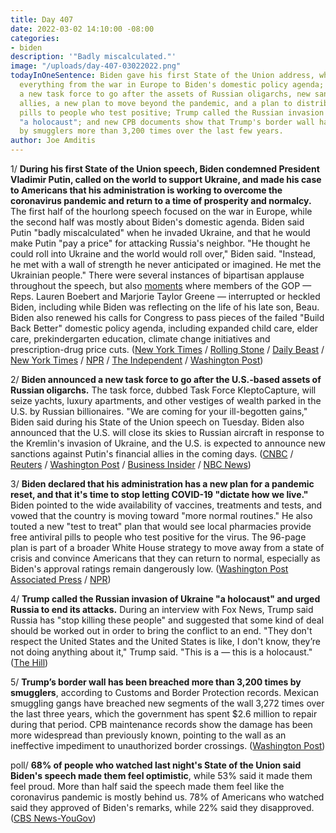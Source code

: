 ```yaml
---
title: Day 407
date: 2022-03-02 14:10:00 -08:00
categories:
- biden
description: '"Badly miscalculated."'
image: "/uploads/day-407-03022022.png"
todayInOneSentence: Biden gave his first State of the Union address, which covered
  everything from the war in Europe to Biden's domestic policy agenda; he announced
  a new task force to go after the assets of Russian oligarchs, new sanctions on Putin's
  allies, a new plan to move beyond the pandemic, and a plan to distribute antiviral
  pills to people who test positive; Trump called the Russian invasion of Ukraine
  "a holocaust"; and new CPB documents show that Trump's border wall has been breached
  by smugglers more than 3,200 times over the last few years.
author: Joe Amditis
---
```


1/ **During his first State of the Union speech, Biden condemned President Vladimir Putin, called on the world to support Ukraine, and made his case to Americans that his administration is working to overcome the coronavirus pandemic and return to a time of prosperity and normalcy.** The first half of the hourlong speech focused on the war in Europe, while the second half was mostly about Biden's domestic agenda. Biden said Putin "badly miscalculated" when he invaded Ukraine, and that he would make Putin "pay a price" for attacking Russia's neighbor. "He thought he could roll into Ukraine and the world would roll over," Biden said. "Instead, he met with a wall of strength he never anticipated or imagined. He met the Ukrainian people." There were several instances of bipartisan applause throughout the speech, but also [moments](https://www.thedailybeast.com/lauren-boebert-embarrasses-herself-with-state-of-the-union-outburst) where members of the GOP — Reps. Lauren Boebert and Marjorie Taylor Greene — interrupted or heckled Biden, including while Biden was reflecting on the life of his late son, Beau. Biden also renewed his calls for Congress to pass pieces of the failed "Build Back Better" domestic policy agenda, including expanded child care, elder care, prekindergarten education, climate change initiatives and prescription-drug price cuts. ([New York Times](https://www.nytimes.com/live/2022/03/01/us/biden-state-of-the-union#biden-state-of-union-takeaways) / [Rolling Stone](https://www.rollingstone.com/politics/politics-news/lauren-boebert-marjorie-taylor-greene-joe-biden-state-of-the-union-1314969/) / [Daily Beast](https://www.thedailybeast.com/lauren-boebert-embarrasses-herself-with-state-of-the-union-outburst) / [New York Times](https://www.nytimes.com/2022/03/01/us/politics/biden-putin-state-of-the-union.html) / [NPR](https://www.npr.org/2022/03/02/1083905865/the-white-house-has-a-new-plan-for-covid-19-aimed-at-getting-things-back-to-norm) / [The Independent](https://www.independent.co.uk/news/world/americas/us-politics/beau-biden-son-death-lauren-boebert-b2026385.html) / [Washington Post](https://www.washingtonpost.com/health/2022/03/01/biden-pandemic-reset/))

2/ **Biden announced a new task force to go after the U.S.-based assets of Russian oligarchs.** The task force, dubbed Task Force KleptoCapture, will seize yachts, luxury apartments, and other vestiges of wealth parked in the U.S. by Russian billionaires. "We are coming for your ill-begotten gains," Biden said during his State of the Union speech on Tuesday. Biden also announced that the U.S. will close its skies to Russian aircraft in response to the Kremlin's invasion of Ukraine, and the U.S. is expected to announce new sanctions against Putin's financial allies in the coming days.  ([CNBC](https://www.cnbc.com/2022/03/02/biden-administration-launches-new-task-force-to-go-after-crimes-of-russian-oligarchs.html) /  [Reuters](https://www.reuters.com/world/us-launches-kleptocapture-task-force-aimed-russian-oligarchs-2022-03-02/) / [Washington Post](https://www.washingtonpost.com/us-policy/2022/03/02/russia-oligarchs-ukraine-america/) / [Business Insider](https://www.businessinsider.com/biden-us-seize-yachts-apartments-russian-oligarchs-putin-2022-3) / [NBC News](https://www.nbcnews.com/politics/white-house/biden-announce-us-will-close-skies-russian-aircraft-rcna18220))

3/ **Biden declared that his administration has a new plan for a pandemic reset, and that it's time to stop letting COVID-19 "dictate how we live."** Biden pointed to the wide availability of vaccines, treatments and tests, and vowed that the country is moving toward "more normal routines." He also touted a new "test to treat" plan that would see local pharmacies provide free antiviral pills to people who test positive for the virus. The 96-page plan is part of a broader White House strategy to move away from a state of crisis and convince Americans that they can return to normal, especially as Biden's approval ratings remain dangerously low. ([Washington Post](https://www.washingtonpost.com/health/2022/03/01/biden-pandemic-reset/) [Associated Press](https://apnews.com/article/coronavirus-white-house-return-to-normal-strategy-9605030bcc5997a61b56c17708aeb284) / [NPR](https://www.npr.org/2022/03/02/1083905865/the-white-house-has-a-new-plan-for-covid-19-aimed-at-getting-things-back-to-norm))

4/ **Trump called the Russian invasion of Ukraine "a holocaust" and urged Russia to end its attacks.** During an interview with Fox News, Trump said Russia has "stop killing these people" and suggested that some kind of deal should be worked out in order to bring the conflict to an end. "They don't respect the United States and the United States is like, I don't know, they’re not doing anything about it," Trump said. "This is a — this is a holocaust." ([The Hill](https://thehill.com/homenews/administration/596484-trump-calls-the-russian-invasion-a-holocaust-urges-russia-to-stop))

5/ **Trump’s border wall has been breached more than 3,200 times by smugglers**, according to Customs and Border Protection records. Mexican smuggling gangs have breached new segments of the wall 3,272 times over the last three years, which the government has spent $2.6 million to repair during that period. CPB maintenance records show the damage has been more widespread than previously known, pointing to the wall as an ineffective impediment to unauthorized border crossings. ([Washington Post](https://www.washingtonpost.com/national-security/2022/03/02/trump-border-wall-breached/))

poll/ **68% of people who watched last night's State of the Union said Biden's speech made them feel optimistic**, while  53% said it made them feel proud. More than half said the speech made them feel like the coronavirus pandemic is mostly behind us. 78% of Americans who watched said they approved of Biden's remarks, while 22% said they disapproved. ([CBS News-YouGov](https://www.cbsnews.com/news/poll-state-of-the-union-speech-watchers-reactions/))